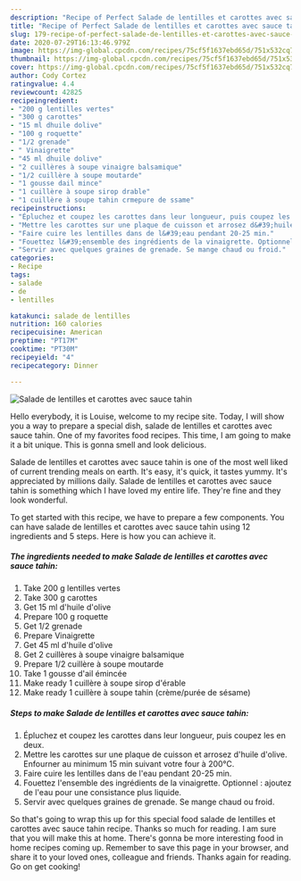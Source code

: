 ```yaml
---
description: "Recipe of Perfect Salade de lentilles et carottes avec sauce tahin"
title: "Recipe of Perfect Salade de lentilles et carottes avec sauce tahin"
slug: 179-recipe-of-perfect-salade-de-lentilles-et-carottes-avec-sauce-tahin
date: 2020-07-29T16:13:46.979Z
image: https://img-global.cpcdn.com/recipes/75cf5f1637ebd65d/751x532cq70/salade-de-lentilles-et-carottes-avec-sauce-tahin-photo-principale-de-la-recette.jpg
thumbnail: https://img-global.cpcdn.com/recipes/75cf5f1637ebd65d/751x532cq70/salade-de-lentilles-et-carottes-avec-sauce-tahin-photo-principale-de-la-recette.jpg
cover: https://img-global.cpcdn.com/recipes/75cf5f1637ebd65d/751x532cq70/salade-de-lentilles-et-carottes-avec-sauce-tahin-photo-principale-de-la-recette.jpg
author: Cody Cortez
ratingvalue: 4.4
reviewcount: 42825
recipeingredient:
- "200 g lentilles vertes"
- "300 g carottes"
- "15 ml dhuile dolive"
- "100 g roquette"
- "1/2 grenade"
- " Vinaigrette"
- "45 ml dhuile dolive"
- "2 cuillères à soupe vinaigre balsamique"
- "1/2 cuillère à soupe moutarde"
- "1 gousse dail mince"
- "1 cuillère à soupe sirop drable"
- "1 cuillère à soupe tahin crmepure de ssame"
recipeinstructions:
- "Épluchez et coupez les carottes dans leur longueur, puis coupez les en deux."
- "Mettre les carottes sur une plaque de cuisson et arrosez d&#39;huile d&#39;olive. Enfourner au minimum 15 min suivant votre four à 200°C."
- "Faire cuire les lentilles dans de l&#39;eau pendant 20-25 min."
- "Fouettez l&#39;ensemble des ingrédients de la vinaigrette. Optionnel : ajoutez de l&#39;eau pour une consistance plus liquide."
- "Servir avec quelques graines de grenade. Se mange chaud ou froid."
categories:
- Recipe
tags:
- salade
- de
- lentilles

katakunci: salade de lentilles 
nutrition: 160 calories
recipecuisine: American
preptime: "PT17M"
cooktime: "PT30M"
recipeyield: "4"
recipecategory: Dinner

---
```



![Salade de lentilles et carottes avec sauce tahin](https://img-global.cpcdn.com/recipes/75cf5f1637ebd65d/751x532cq70/salade-de-lentilles-et-carottes-avec-sauce-tahin-photo-principale-de-la-recette.jpg)

Hello everybody, it is Louise, welcome to my recipe site. Today, I will show you a way to prepare a special dish, salade de lentilles et carottes avec sauce tahin. One of my favorites food recipes. This time, I am going to make it a bit unique. This is gonna smell and look delicious.

Salade de lentilles et carottes avec sauce tahin is one of the most well liked of current trending meals on earth. It's easy, it's quick, it tastes yummy. It's appreciated by millions daily. Salade de lentilles et carottes avec sauce tahin is something which I have loved my entire life. They're fine and they look wonderful.




To get started with this recipe, we have to prepare a few components. You can have salade de lentilles et carottes avec sauce tahin using 12 ingredients and 5 steps. Here is how you can achieve it.

<!--inarticleads1-->

##### The ingredients needed to make Salade de lentilles et carottes avec sauce tahin:

1. Take 200 g lentilles vertes
1. Take 300 g carottes
1. Get 15 ml d&#39;huile d&#39;olive
1. Prepare 100 g roquette
1. Get 1/2 grenade
1. Prepare  Vinaigrette
1. Get 45 ml d&#39;huile d&#39;olive
1. Get 2 cuillères à soupe vinaigre balsamique
1. Prepare 1/2 cuillère à soupe moutarde
1. Take 1 gousse d&#39;ail émincée
1. Make ready 1 cuillère à soupe sirop d&#39;érable
1. Make ready 1 cuillère à soupe tahin (crème/purée de sésame)




<!--inarticleads2-->

##### Steps to make Salade de lentilles et carottes avec sauce tahin:

1. Épluchez et coupez les carottes dans leur longueur, puis coupez les en deux.
1. Mettre les carottes sur une plaque de cuisson et arrosez d&#39;huile d&#39;olive. Enfourner au minimum 15 min suivant votre four à 200°C.
1. Faire cuire les lentilles dans de l&#39;eau pendant 20-25 min.
1. Fouettez l&#39;ensemble des ingrédients de la vinaigrette. Optionnel : ajoutez de l&#39;eau pour une consistance plus liquide.
1. Servir avec quelques graines de grenade. Se mange chaud ou froid.




So that's going to wrap this up for this special food salade de lentilles et carottes avec sauce tahin recipe. Thanks so much for reading. I am sure that you will make this at home. There's gonna be more interesting food in home recipes coming up. Remember to save this page in your browser, and share it to your loved ones, colleague and friends. Thanks again for reading. Go on get cooking!
